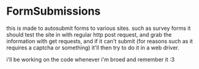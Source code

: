# FormSubmissions

this is made to autosubmit forms to various sites. such as survey forms
it should test the site in with regular http post request, and grab the information with get requests, and if it can't submit (for reasons such as it requires a captcha or something) it'll then try to do it in a web driver.

i'll be working on the code whenever i'm broed and remember it :3
